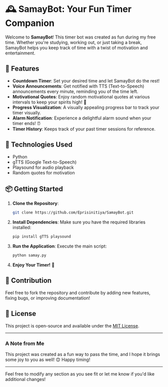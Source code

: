 # 🕰️ SamayBot: Your Fun Timer Companion

Welcome to **SamayBot**! This timer bot was created as fun during my free time. Whether you're studying, working out, or just taking a break, SamayBot helps you keep track of time with a twist of motivation and entertainment. 

## 🌟 Features

- **Countdown Timer**: Set your desired time and let SamayBot do the rest!
- **Voice Announcements**: Get notified with TTS (Text-to-Speech) announcements every minute, reminding you of the time left.
- **Motivational Quotes**: Enjoy random motivational quotes at various intervals to keep your spirits high! 💪
- **Progress Visualization**: A visually appealing progress bar to track your timer visually.
- **Alarm Notification**: Experience a delightful alarm sound when your timer ends! ⏰
- **Timer History**: Keeps track of your past timer sessions for reference.

## 🎨 Technologies Used

- Python
- gTTS (Google Text-to-Speech)
- Playsound for audio playback
- Random quotes for motivation

## 📦 Getting Started

1. **Clone the Repository**:
   ```bash
   git clone https://github.com/Eprisinitiya/SamayBot.git
   ```
   
2. **Install Dependencies**:
   Make sure you have the required libraries installed:
   ```bash
   pip install gTTS playsound
   ```

3. **Run the Application**:
   Execute the main script:
   ```bash
   python samay.py
   ```

4. **Enjoy Your Timer!** 🎉

## 🤝 Contribution

Feel free to fork the repository and contribute by adding new features, fixing bugs, or improving documentation!

## 📝 License

This project is open-source and available under the [MIT License](LICENSE).

---

### A Note from Me

This project was created as a fun way to pass the time, and I hope it brings some joy to you as well! 😊 Happy timing!

--- 

Feel free to modify any section as you see fit or let me know if you'd like additional changes!